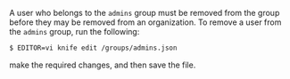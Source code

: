 A user who belongs to the `admins` group must be removed from the group
before they may be removed from an organization. To remove a user from
the `admins` group, run the following:

``` bash
$ EDITOR=vi knife edit /groups/admins.json
```

make the required changes, and then save the file.
